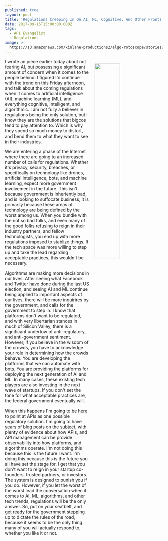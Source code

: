 ```yaml
---
published: true
layout: post
title: 'Regulations Creeping In On AI, ML, Cognitive, And Other Fronts'
date: 2017-09-15T15:00:00.000Z
tags:
  - API Evangelist
  - Regulations
image: >-
  https://s3.amazonaws.com/kinlane-productions2/algo-rotoscope/stories/supreme-court-judgement.jpg
---
```

<p><img src="https://s3.amazonaws.com/kinlane-productions2/algo-rotoscope/stories/supreme-court-judgement.jpg" align="right" width="40%" style="padding: 15px;" /></p>I wrote an piece earlier today about not fearing AI, but possessing a significant amount of concern when it comes to the people behind. I figured I'd continue with the trend on this Friday afternoon, and talk about the coming regulations when it comes to artificial intelligence (AI), machine learning (ML), and everything cognitive, intelligent, and algorithmic. I am not fully a believer in regulations being the only solution, but I know they are the solutions that bigcos tend to pay attention to. Which is why they spend so much money to distort, and bend them to what they want to see in their industries.

We are entering a phase of the Internet where there are going to an increased number of calls for regulations. Whether it's privacy, security, breaches, or specifically on technology like drones, artificial intelligence, bots, and machine learning, expect more government involvement in the future. This isn't because government is inheriently bad, and is looking to suffocate business, it is primarily because these areas of technology are being defined by the worst among us. When you bundle with the not so bad folks, and even many of the good folks refusing to reign in their industry partners, and fellow technologists, you end up with more regulations imposed to stablize things. If the tech space was more willing to step up and take the lead regarding acceptable practices, this wouldn't be necessary. 

Algorithms are making more decisions in our lives. After seeing what Facebook and Twitter have done during the last US election, and seeing AI and ML continue being applied to important aspects of our lives, there will be more inquirires by the government, and calls for the government to step in. I know that platforms don't want to be regulated, and with very libertarian stances in much of Silicon Valley, there is a significant undertow of anti-regulatory, and anti-government sentiment. However, if you believe in the wisdom of the crowds, you have to acknowledge your role in determining how the crowds behave. You are developing the platforms that we can automate with bots. You are providing the platforms for deploying the next generation of AI and ML. In many cases, these existing tech players are also investing in the next wave of startups. If you don't set the tone for what acceptable practices are, the federal government eventually will. 

When this happens I'm going to be here to point at APIs as one possible regulatory solution. I'm going to have years of blog posts on the subject, with plenty of evidence about how APIs, and API management can be provide observability into how platforms, and algorithms operate. I'm not doing this because this is the future I want. I'm doing this because this is the future you all have set the stage for. I get that you don't want to reign in your startup co-founders, trusted partners, or investors. The system is designed to punish you if you do. However, if you let the worst of the worst lead the conversation when it comes to AI, ML, algorithms, and other tech trends, regulations will be the only answer. So, put on your seatbelt, and get ready for the government stepping up to dictate the rules of the road, because it seems to be the only thing many of you will actually respond to, whether you like it or not.